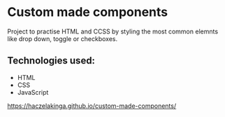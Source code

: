 # Custom made components

Project to practise HTML and CCSS by styling the most common elemnts like drop down, toggle or checkboxes.

## Technologies used:
* HTML
* CSS
* JavaScript

https://haczelakinga.github.io/custom-made-components/
